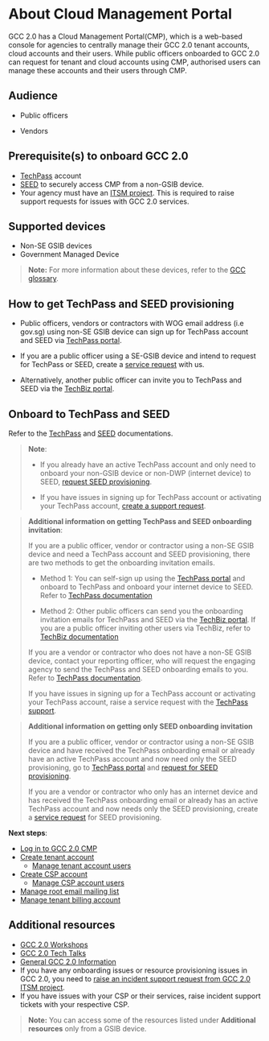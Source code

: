 # About Cloud Management Portal


GCC 2.0 has a Cloud Management Portal(CMP), which is a web-based console for agencies to centrally manage their GCC 2.0 tenant accounts, cloud accounts and their users. While public officers onboarded to GCC 2.0 can request for tenant and cloud accounts using CMP, authorised users can manage these accounts and their users through CMP.

## Audience

- Public officers

- Vendors

## Prerequisite(s) to onboard GCC 2.0

- [TechPass](https://docs.developer.tech.gov.sg/docs/techpass-user-guide/#/) account
- [SEED](https://docs.developer.tech.gov.sg/docs/security-suite-for-engineering-endpoint-devices/#/) to securely access CMP from a non-GSIB device.
-  Your agency must have an [ITSM project](support/support-channels). This is required to raise support requests for issues with GCC 2.0 services.

## Supported devices

- Non-SE GSIB devices
- Government Managed Device

>**Note:** For more information about these devices, refer to the [GCC glossary](glossary).


## How to get TechPass and SEED provisioning

- Public officers, vendors or contractors with WOG email address (i.e gov.sg) using non-SE GSIB device can sign up for TechPass account and SEED via [TechPass portal](portal.techpass.gov.sg/).

- If you are a public officer using a SE-GSIB device and intend to request for TechPass or SEED, create a [service request](https://go.gov.sg/techpass-sr) with us.

- Alternatively, another public officer can invite you to TechPass and SEED via the [TechBiz portal](portal.techbiz.suite.gov.sg).

## Onboard to TechPass and SEED

Refer to the [TechPass](https://docs.developer.tech.gov.sg/docs/techpass-user-guide/) and [SEED](https://docs.developer.tech.gov.sg/docs/security-suite-for-engineering-endpoint-devices/prerequisites-for-onboarding) documentations.

> **Note**:
>- If you already have an active TechPass account and only need to onboard your non-GSIB device or non-DWP (internet device) to SEED, [request SEED provisioning](https://docs.developer.tech.gov.sg/docs/techpass-user-guide/#/onboard-to-seed).
>
>- If you have issues in signing up for TechPass account or activating your TechPass account, [create a support request](https://go.gov.sg/techpass-sr).

> **Additional information on getting TechPass and SEED onboarding invitation**:
>  
> If you are a public officer, vendor or contractor using a non-SE GSIB device and need a TechPass account and SEED provisioning, there are two methods to get the onboarding invitation emails.
>
>- Method 1: You can self-sign up using the [TechPass portal](https://portal.techpass.gov.sg/) and onboard to TechPass and onboard your internet device to SEED. Refer to [TechPass documentation](https://docs.developer.tech.gov.sg/docs/techpass-user-guide/onboard-public-officers-using-non-se-machines)
>
>- Method 2: Other public officers can send you the onboarding invitation emails for TechPass and SEED via the [TechBiz portal](https://portal.techbiz.suite.gov.sg/). If you are a public officer inviting other users via TechBiz, refer to [TechBiz documentation](https://docs.developer.tech.gov.sg/docs/techbiz-documentation/invite-users)
>
> If you are a vendor or contractor who does not have a non-SE GSIB device, contact your reporting officer, who will request the engaging agency to send the TechPass and SEED onboarding emails to you. Refer to [TechPass documentation](https://docs.developer.tech.gov.sg/docs/techpass-user-guide/onboard-vendors-to-techpass).
>
> If you have issues in signing up for a TechPass account or activating your TechPass account, raise a service request with the [TechPass support](https://go.goc.sg/techpass-sr).

> **Additional information on getting only SEED onboarding invitation**
>
> If you are a public officer, vendor or contractor using a non-SE GSIB device and have received the TechPass onboarding email or already have an active TechPass account and now need only the SEED provisioning, go to [TechPass portal](https://portal.techpass.gov.sg/) and [request for SEED provisioning](https://docs.developer.tech.gov.sg/docs/techpass-user-guide/#/onboard-to-seed).
>
> If you are a vendor or contractor who only has an internet device and has received the TechPass onboarding email or already has an active TechPass account and now needs only the SEED provisioning, create a [service request](https://form.gov.sg/#!/5f69797d0666cb0011cc59da) for SEED provisioning.



**Next steps**:

- [Log in to GCC 2.0 CMP](log-in-to-cmp)
- [Create tenant account](create-tenant-account)
  - [Manage tenant account users](manage-additional-tenant-account-users)
- [Create CSP account](create-csp-account)
  - [Manage CSP account users](manage-csp-account-users)
- [Manage root email mailing list](manage-root-email-mailing-list)
- [Manage tenant billing account](manage-tenant-billing-account)

## Additional resources

- [GCC 2.0 Workshops](https://docs.developer.tech.gov.sg/docs/gcc-20-workshops/#/)
- [GCC 2.0 Tech Talks](https://docs.developer.tech.gov.sg/docs/gcc-2-tech-talks/#/)
- [General GCC 2.0 Information](https://sgdcs.sgnet.gov.sg/sites/tech/SNDigiGov/CentralICTServices/MHI/Pages/GCC-2.0.aspx)
- If you have any onboarding issues or resource provisioning issues in GCC 2.0, you need to [raise an incident support request from GCC 2.0 ITSM project](https://docs.developer.tech.gov.sg/docs/gcc-version-2-user-documentation/support/support-channels?id=create-itsm-project).
- If you have issues with your CSP or their services, raise incident support tickets with your respective CSP.

> **Note:** You can access some of the resources listed under **Additional resources** only from a GSIB device.
